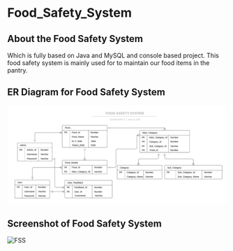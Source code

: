 # Food_Safety_System

## About the Food Safety System
Which is fully based on Java and MySQL and console based project. This food safety system is mainly used for to maintain
our food items in the pantry.

## ER Diagram for Food Safety System
![ERDiagram](doc/erdiagram.jpeg)

## Screenshot of Food Safety System
![FSS](doc/foodsafetysystem.jpeg)
